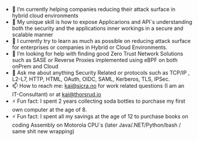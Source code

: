 
- 🔭 I’m currently helping companies reducing their attack surface in hybrid cloud environments
- 🔭 My unique skill is how to expose Applicarions and API´s understanding both the security and the applications inner workings in a secure and scalable manner
- 🌱 I currently try to learn as much as possible on reducing attack surface for enterprises or companies in Hybrid or Cloud Environments.
- 🤔 I’m looking for help with finding good Zero Trust Network Solutions such as SASE or Reverse Proxies implemented using eBPF on both onPrem and Cloud
- 💬 Ask me about anything Security Related or protocols such as TCP/IP , L2-L7, HTTP, HTML, OAuth, OIDC, SAML, Kerberos, TLS, IPSec.
- 📫 How to reach me: kai@sicra.no for work related questions (I am an IT-Consultant) or at kai@thorsrud.io
- ⚡ Fun fact: I spent 2 years collecting soda bottles to purchase my first own computer at the age of 8.
- ⚡ Fun fact: I spent all my savings at the age of 12 to purchase books on coding Assembly on Motorola CPU´s (later Java/.NET/Python/bash / same shit new wrapping)


